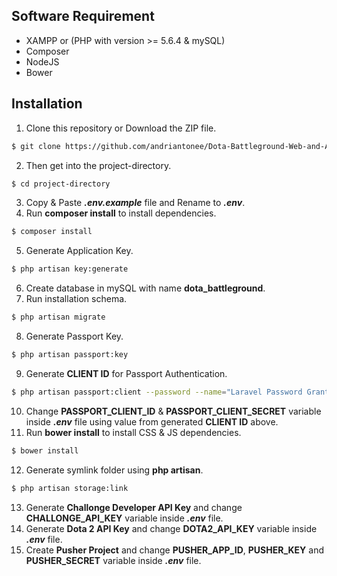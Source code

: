 ## Software Requirement

- XAMPP or (PHP with version >= 5.6.4 & mySQL)
- Composer
- NodeJS
- Bower

## Installation

1. Clone this repository or Download the ZIP file.
```sh
$ git clone https://github.com/andriantonee/Dota-Battleground-Web-and-API.git project-directory
```
2. Then get into the project-directory.
```sh
$ cd project-directory
```
3. Copy & Paste **_.env.example_** file and Rename to **_.env_**.
4. Run **composer install** to install dependencies.
```sh
$ composer install
```
5. Generate Application Key.
```sh
$ php artisan key:generate
```
6. Create database in mySQL with name **dota_battleground**.
7. Run installation schema.
```sh
$ php artisan migrate
```
8. Generate Passport Key.
```sh
$ php artisan passport:key
```
9. Generate **CLIENT ID** for Passport Authentication.
```sh
$ php artisan passport:client --password --name="Laravel Password Grant Client"
```
10. Change **PASSPORT_CLIENT_ID** & **PASSPORT_CLIENT_SECRET** variable inside **_.env_** file using value from generated **CLIENT ID** above.
11. Run **bower install** to install CSS & JS dependencies.
```sh
$ bower install
```
12. Generate symlink folder using **php artisan**.
```sh
$ php artisan storage:link
```
13. Generate **Challonge Developer API Key** and change **CHALLONGE_API_KEY** variable inside **_.env_** file.
14. Generate **Dota 2 API Key** and change **DOTA2_API_KEY** variable inside **_.env_** file.
15. Create **Pusher Project** and change **PUSHER_APP_ID**, **PUSHER_KEY** and **PUSHER_SECRET** variable inside **_.env_** file.
